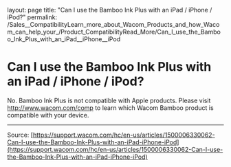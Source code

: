 layout: page
title: "Can I use the Bamboo Ink Plus with an iPad / iPhone / iPod?"
permalink: /Sales__CompatibilityLearn_more_about_Wacom_Products_and_how_Wacom_can_help_your_/Product_CompatibilityRead_More/Can_I_use_the_Bamboo_Ink_Plus_with_an_iPad__iPhone__iPod

# Can I use the Bamboo Ink Plus with an iPad / iPhone / iPod?

No. Bamboo Ink Plus is not compatible with Apple products. Please visit http://www.wacom.com/comp to learn which Wacom Bamboo product is compatible with your device.

---
Source: [https://support.wacom.com/hc/en-us/articles/1500006330062-Can-I-use-the-Bamboo-Ink-Plus-with-an-iPad-iPhone-iPod](https://support.wacom.com/hc/en-us/articles/1500006330062-Can-I-use-the-Bamboo-Ink-Plus-with-an-iPad-iPhone-iPod)
